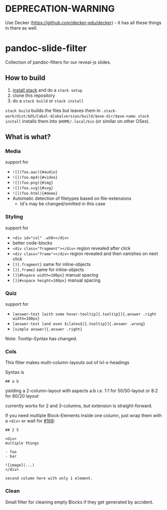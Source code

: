 # DEPRECATION-WARNING

Use Decker (https://github.com/decker-edu/decker) - it has all these things in there as well.

# pandoc-slide-filter

Collection of pandoc-filters for our reveal-js slides.

## How to build

1. [install stack](https://haskell-lang.org/get-started) and do a `stack setup`
2. clone this repository
3. do a `stack build` or `stack install`

`stack build` builds the files but leaves them in `.stack-work/dist/$OS/Cabal-$Cabalversion/build/$exe-dir/$exe-name`.
`stack install` installs them into `$HOME/.local/bin` (or similar on other OSes).

## What is what?

### Media

support for

- `![](foo.aac){#audio}`
- `![](foo.mp4){#video}`
- `![](foo.png){#img}`
- `![](foo.svg){#svg}`
- `![](foo.html){#demo}`
- Automatic detection of filetypes based on file-extensions
  - Id's may be changed/omitted in this case

### Styling

support for

- `<div id="col" .w50></div>`
- better code-blocks
- `<div class="fragment"></div>` region revealed after click
- `<div class="frame"></div>` region revealed and then vanishes on next click
- `[]{.fragment}` same for inline-objects
- `[]{.frame}` same for inline-objects
- `[]{#hspace width=100px}` manual spacing
- `[]{#vspace height=100px}` manual spacing

### Quiz

support for

- `[answer-text [with some hover-tooltip]{.tooltip}]{.answer .right width=100px}`
- `[answer-text [and even $\latex$]{.tooltip}]{.answer .wrong}`
- `[simple answer]{.answer .right}`

Note: Tooltip-Syntax has changed.

### Cols

This filter makes multi-column-layouts out of lvl-x-headings

Syntax is

```
## a b
```

yielding a 2-column-layout with aspects a:b i.e. 1:1 for 50/50-layout
or 8:2 for 80/20 layout

currently works for 2 and 3-columns, but extension is straight-forward.

If you need multiple Block-Elements inside one column, just wrap them
with a `<div>` or wait for [#168](https://github.com/jgm/pandoc/issues/168):

```
## 2 5

<div>
multiple things

- foo
- bar

![image](...)
</div>

second column here with only 1 element.
```


### Clean

Small filter for cleaning empty Blocks if they get generated by accident.
